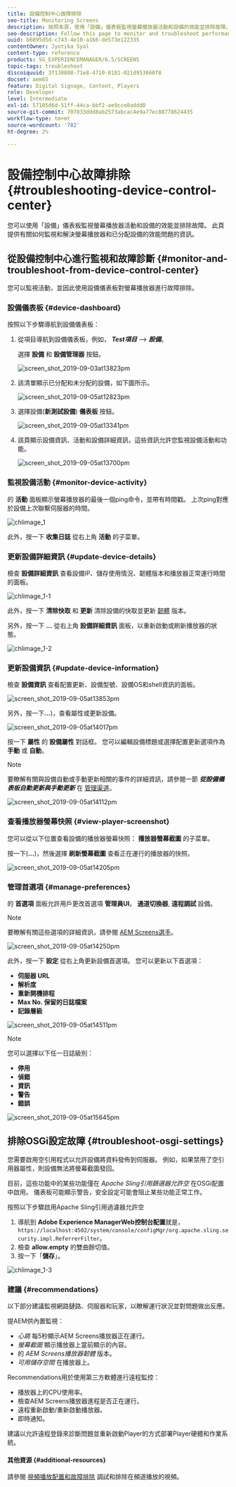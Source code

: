 ```yaml
---
title: 設備控制中心故障排除
seo-title: Monitoring Screens
description: 按照本頁，使用「設備」儀表板監視螢幕播放器活動和設備的效能並排除故障。
seo-description: Follow this page to monitor and troubleshoot performance for your Screens player activity and device usingtheDevice dashboard.
uuid: b6895d5d-c743-4e10-a166-de573e122335
contentOwner: Jyotika Syal
content-type: reference
products: SG_EXPERIENCEMANAGER/6.5/SCREENS
topic-tags: troubleshoot
discoiquuid: 3f130808-71e8-4710-8181-021d953660f8
docset: aem65
feature: Digital Signage, Content, Players
role: Developer
level: Intermediate
exl-id: 57105d6d-51ff-44ca-bbf2-ae9cce8addd0
source-git-commit: 707833ddd8ab2573abcac4e9a77ec88778624435
workflow-type: tm+mt
source-wordcount: '782'
ht-degree: 2%

---
```


# 設備控制中心故障排除 {#troubleshooting-device-control-center}

您可以使用「設備」儀表板監視螢幕播放器活動和設備的效能並排除故障。 此頁提供有關如何監視和解決螢幕播放器和已分配設備的效能問題的資訊。

## 從設備控制中心進行監視和故障診斷 {#monitor-and-troubleshoot-from-device-control-center}

您可以監視活動，並因此使用設備儀表板對螢幕播放器進行故障排除。

### 設備儀表板 {#device-dashboard}

按照以下步驟導航到設備儀表板：

1. 從項目導航到設備儀表板，例如， ***Test項目*** —> ***設備***。

   選擇 **設備** 和 **設備管理器** 按鈕。

   ![screen_shot_2019-09-03at13823pm](assets/screen_shot_2019-09-03at13823pm.png)

1. 該清單顯示已分配和未分配的設備，如下圖所示。

   ![screen_shot_2019-09-05at12823pm](assets/screen_shot_2019-09-05at12823pm.png)

1. 選擇設備(**新測試設備**) **儀表板** 按鈕。

   ![screen_shot_2019-09-05at13341pm](assets/screen_shot_2019-09-05at13341pm.png)

1. 該頁顯示設備資訊、活動和設備詳細資訊，這些資訊允許您監視設備活動和功能。

   ![screen_shot_2019-09-05at13700pm](assets/screen_shot_2019-09-05at13700pm.png)

### 監視設備活動 {#monitor-device-activity}

的 **活動** 面板顯示螢幕播放器的最後一個ping命令，並帶有時間戳。 上次ping對應於設備上次聯繫伺服器的時間。

![chlimage_1](assets/chlimage_1.png)

此外，按一下 **收集日誌** 從右上角 **活動** 的子菜單。

### 更新設備詳細資訊 {#update-device-details}

檢查 **設備詳細資訊** 查看設備IP、儲存使用情況、韌體版本和播放器正常運行時間的面板。

![chlimage_1-1](assets/chlimage_1-1.png)

此外，按一下 **清除快取** 和 **更新** 清除設備的快取並更新 [韌體](screens-glossary.md) 版本。

另外，按一下 **...** 從右上角 **設備詳細資訊** 面板，以重新啟動或刷新播放器的狀態。

![chlimage_1-2](assets/chlimage_1-2.png)

### 更新設備資訊 {#update-device-information}

檢查 **設備資訊** 查看配置更新、設備型號、設備OS和shell資訊的面板。

![screen_shot_2019-09-05at13853pm](assets/screen_shot_2019-09-05at13853pm.png)

另外，按一下&#x200B;**...**)，查看屬性或更新設備。

![screen_shot_2019-09-05at14017pm](assets/screen_shot_2019-09-05at14017pm.png)

按一下 **屬性** 的 **設備屬性** 對話框。 您可以編輯設備標題或選擇配置更新選項作為 **手動** 或 **自動**。

>[!NOTE]
>
>要瞭解有關與設備自動或手動更新相關的事件的詳細資訊，請參閱一節 ***從設備儀表板自動更新與手動更新*** 在 [管理渠道](managing-channels.md)。

![screen_shot_2019-09-05at14112pm](assets/screen_shot_2019-09-05at14112pm.png)

### 查看播放器螢幕快照 {#view-player-screenshot}

您可以從以下位置查看設備的播放器螢幕快照： **播放器螢幕截圖** 的子菜單。

按一下(**...**)，然後選擇 **刷新螢幕截圖** 查看正在運行的播放器的快照。

![screen_shot_2019-09-05at14205pm](assets/screen_shot_2019-09-05at14205pm.png)

### 管理首選項 {#manage-preferences}

的 **首選項** 面板允許用戶更改首選項 **管理員UI**。 **通道切換器**, **遠程調試** 設備。

>[!NOTE]
>要瞭解有關這些選項的詳細資訊，請參閱 [AEM Screens選手](working-with-screens-player.md)。

![screen_shot_2019-09-05at14250pm](assets/screen_shot_2019-09-05at14250pm.png)

此外，按一下 **設定** 從右上角更新設備首選項。 您可以更新以下首選項：

* **伺服器 URL**
* **解析度**
* **重新開機排程**
* **Max No. 保留的日誌檔案**
* **記錄層級**

![screen_shot_2019-09-05at14511pm](assets/screen_shot_2019-09-05at14511pm.png)

>[!NOTE]
>您可以選擇以下任一日誌級別：
>* **停用**
>* **偵錯**
>* **資訊**
>* **警告**
>* **錯誤**


![screen_shot_2019-09-05at15645pm](assets/screen_shot_2019-09-05at15645pm.png)

## 排除OSGi設定故障 {#troubleshoot-osgi-settings}

您需要啟用空引用程式以允許設備將資料發佈到伺服器。 例如，如果禁用了空引用器屬性，則設備無法將螢幕截圖發回。

目前，這些功能中的某些功能僅在 *Apache Sling引用篩選器允許空* 在OSGi配置中啟用。 儀表板可能顯示警告，安全設定可能會阻止某些功能正常工作。

按照以下步驟啟用Apache Sling引用過濾器允許空

1. 導航到 **Adobe Experience ManagerWeb控制台配置**&#x200B;就是， `https://localhost:4502/system/console/configMgr/org.apache.sling.security.impl.ReferrerFilter`。
1. 檢查 **allow.empty** 的雙曲餘切值。
1. 按一下「**儲存**」。

![chlimage_1-3](assets/chlimage_1-3.png)

### 建議 {#recommendations}

以下部分建議監視網路鏈路、伺服器和玩家，以瞭解運行狀況並對問題做出反應。

提AEM供內置監視：

* *心跳* 每5秒顯示AEM Screens播放器正在運行。
* *螢幕截圖* 顯示播放器上當前顯示的內容。
* 的 *AEM Screens播放器韌體* 版本。
* *可用儲存空間* 在播放器上。

Recommendations用於使用第三方軟體進行遠程監控：

* 播放器上的CPU使用率。
* 檢查AEM Screens播放器進程是否正在運行。
* 遠程重新啟動/重新啟動播放器。
* 即時通知。

建議以允許遠程登錄來診斷問題並重新啟動Player的方式部署Player硬體和作業系統。

#### 其他資源 {#additional-resources}

請參閱 [視頻播放配置和故障排除](troubleshoot-videos.md) 調試和排除在頻道播放的視頻。
